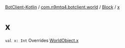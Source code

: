 [BotClient-Kotlin](../../index.md) / [com.n9mtq4.botclient.world](../index.md) / [Block](index.md) / [x](.)


# x

`val x: Int`
Overrides [WorldObject.x](../-world-object/x.md)


